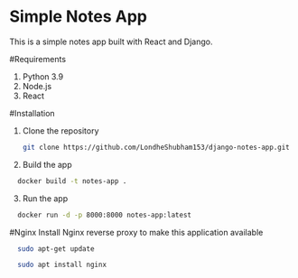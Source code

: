 # Simple Notes App
This is a simple notes app built with React and Django.

#Requirements
1. Python 3.9
2. Node.js
3. React

#Installation
1. Clone the repository
   ```bash
   git clone https://github.com/LondheShubham153/django-notes-app.git
   ```
2. Build the app
```bash
  docker build -t notes-app .
```
3. Run the app
```bash
  docker run -d -p 8000:8000 notes-app:latest
```
#Nginx
Install Nginx reverse proxy to make this application available
```bash
  sudo apt-get update
```
```bash
  sudo apt install nginx
```
   
